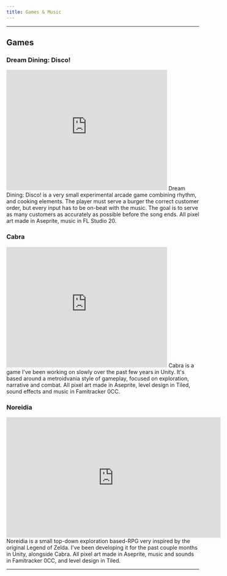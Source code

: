 ```yaml
---
title: Games & Music
---
```

 
---
## Games
### Dream Dining: Disco!
<iframe width="420" height="315" src="https://www.youtube.com/embed/J5qicULEyyA" frameborder="0" allow="accelerometer; autoplay; encrypted-media; gyroscope; picture-in-picture" allowfullscreen></iframe>
Dream Dining: Disco! is a very small experimental arcade game combining rhythm, and cooking elements. The player must serve a burger the correct customer order, but every input has to be on-beat with the music. The goal is to serve as many customers as accurately as possible before the song ends.
All pixel art made in Aseprite, music in FL Studio 20.

### Cabra
<iframe width="420" height="315" src="https://www.youtube.com/embed/pqednm-uVrk" frameborder="0" allow="accelerometer; autoplay; encrypted-media; gyroscope; picture-in-picture" allowfullscreen></iframe>
Cabra is a game I've been working on slowly over the past few years in Unity. It's based around a metroidvania style of gameplay, focused on exploration, narrative and combat.
All pixel art made in Aseprite, level design in Tiled, sound effects and music in Famitracker 0CC.

### Noreidia
<iframe width="560" height="315" src="https://www.youtube.com/embed/ec8_cgII_uo" frameborder="0" allow="accelerometer; autoplay; clipboard-write; encrypted-media; gyroscope; picture-in-picture" allowfullscreen></iframe>
Noreidia is a small top-down exploration based-RPG very inspired by the original Legend of Zelda. I've been developing it for the past couple months in Unity, alongside Cabra.
All pixel art made in Aseprite, music and sounds in Famitracker 0CC, and level design in Tiled.

---
